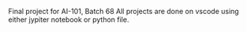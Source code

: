 Final project for AI-101, Batch 68
All projects are done on vscode using either jypiter notebook or python file.
